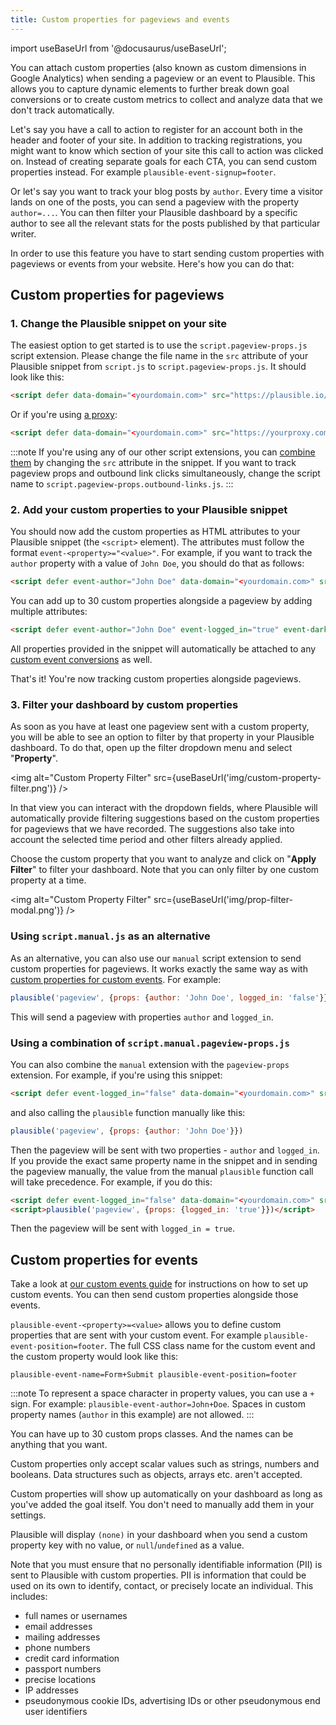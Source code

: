 ```yaml
---
title: Custom properties for pageviews and events
---
```


import useBaseUrl from '@docusaurus/useBaseUrl';

You can attach custom properties (also known as custom dimensions in Google Analytics) when sending a pageview or an event to Plausible. This allows you to capture dynamic elements to further break down goal conversions or to create custom metrics to collect and analyze data that we don't track automatically. 

Let's say you have a call to action to register for an account both in the header and footer of your site. In addition to tracking registrations, you might want to know which section of your site this call to action was clicked on. Instead of creating separate goals for each CTA, you can send custom properties instead. For example `plausible-event-signup=footer`. 

Or let's say you want to track your blog posts by `author`. Every time a visitor lands on one of the posts, you can send a pageview with the property `author=...`. You can then filter your Plausible dashboard by a specific author to see all the relevant stats for the posts published by that particular writer.

In order to use this feature you have to start sending custom properties with pageviews or events from your website. Here's how you can do that:

## Custom properties for pageviews 

### 1. Change the Plausible snippet on your site

The easiest option to get started is to use the `script.pageview-props.js` script extension. Please change the file name in the `src` attribute of your Plausible snippet from `script.js` to `script.pageview-props.js`. It should look like this:

```html
<script defer data-domain="<yourdomain.com>" src="https://plausible.io/js/script.pageview-props.js"></script>
```

Or if you're using [a proxy](/proxy/introduction.md):

```html
<script defer data-domain="<yourdomain.com>" src="https://yourproxy.com/script.pageview-props.js"></script>
```

:::note
If you're using any of our other script extensions, you can [combine them](script-extensions.md#you-can-combine-extensions-according-to-your-needs) by changing the `src` attribute in the snippet. If you want to track pageview props and outbound link clicks simultaneously, change the script name to `script.pageview-props.outbound-links.js`.
:::

### 2. Add your custom properties to your Plausible snippet

You should now add the custom properties as HTML attributes to your Plausible snippet (the `<script>` element). The attributes must follow the format `event-<property>="<value>"`. For example, if you want to track the `author` property with a value of `John Doe`, you should do that as follows:

```html
<script defer event-author="John Doe" data-domain="<yourdomain.com>" src="https://plausible.io/js/script.pageview-props.js"></script>
```

You can add up to 30 custom properties alongside a pageview by adding multiple attributes:

```html
<script defer event-author="John Doe" event-logged_in="true" event-darkmode="true" data-domain="<yourdomain.com>" src="https://plausible.io/js/script.pageview-props.js"></script>
```

All properties provided in the snippet will automatically be attached to any [custom event conversions](custom-event-goals.md) as well.

That's it! You're now tracking custom properties alongside pageviews.

### 3. Filter your dashboard by custom properties

As soon as you have at least one pageview sent with a custom property, you will be able to see an option to filter by that property in your Plausible dashboard. To do that, open up the filter dropdown menu and select "**Property**".

<img alt="Custom Property Filter" src={useBaseUrl('img/custom-property-filter.png')} />

In that view you can interact with the dropdown fields, where Plausible will automatically provide filtering suggestions based on the custom properties for pageviews that we have recorded. The suggestions also take into account the selected time period and other filters already applied.

Choose the custom property that you want to analyze and click on "**Apply Filter**" to filter your dashboard. Note that you can only filter by one custom property at a time.

<img alt="Custom Property Filter" src={useBaseUrl('img/prop-filter-modal.png')} />

### Using `script.manual.js` as an alternative

As an alternative, you can also use our `manual` script extension to send custom properties for pageviews. It works exactly the same way as with [custom properties for custom events](custom-event-goals.md#using-custom-props). For example:

```javascript
plausible('pageview', {props: {author: 'John Doe', logged_in: 'false'}})
```

This will send a pageview with properties `author` and `logged_in`.

### Using a combination of `script.manual.pageview-props.js`

You can also combine the `manual` extension with the `pageview-props` extension. For example, if you're using this snippet:

```html
<script defer event-logged_in="false" data-domain="<yourdomain.com>" src="https://plausible.io/js/script.manual.pageview-props.js"></script>
```

and also calling the `plausible` function manually like this:

```javascript
plausible('pageview', {props: {author: 'John Doe'}})
```

Then the pageview will be sent with two properties - `author` and `logged_in`. If you provide the exact same property name in the snippet and in sending the pageview manually, the value from the manual `plausible` function call will take precedence. For example, if you do this:

```html
<script defer event-logged_in="false" data-domain="<yourdomain.com>" src="https://plausible.io/js/script.manual.pageview-props.js"></script>
<script>plausible('pageview', {props: {logged_in: 'true'}})</script>
```

Then the pageview will be sent with `logged_in = true`.

## Custom properties for events

Take a look at [our custom events guide](custom-event-goals.md) for instructions on how to set up custom events. You can then send custom properties alongside those events.

`plausible-event-<property>=<value>` allows you to define custom properties that are sent with your custom event. For example `plausible-event-position=footer`. The full CSS class name for the custom event and the custom property would look like this:

`plausible-event-name=Form+Submit plausible-event-position=footer`

:::note
To represent a space character in property values, you can use a `+` sign. For example: `plausible-event-author=John+Doe`. Spaces in custom property names (`author` in this example) are not allowed.
:::

You can have up to 30 custom props classes. And the names can be anything that you want.

Custom properties only accept scalar values such as strings, numbers and booleans. Data structures such as objects, arrays etc. aren't accepted.

Custom properties will show up automatically on your dashboard as long as you've added the goal itself. You don't need to manually add them in your settings.

Plausible will display `(none)` in your dashboard when you send a custom property key with no value, or `null`/`undefined` as a value.

Note that you must ensure that no personally identifiable information (PII) is sent to Plausible with custom properties. PII is information that could be used on its own to identify, contact, or precisely locate an individual. This includes:

* full names or usernames
* email addresses
* mailing addresses
* phone numbers
* credit card information
* passport numbers
* precise locations
* IP addresses
* pseudonymous cookie IDs, advertising IDs or other pseudonymous end user identifiers
